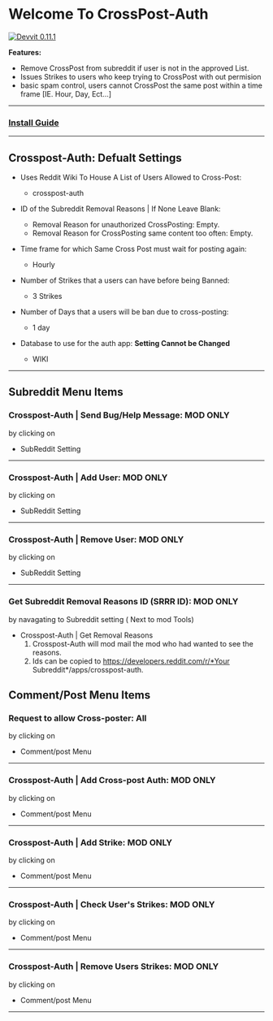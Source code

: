 # Welcome To CrossPost-Auth

[![Devvit 0.11.1](https://raw.githubusercontent.com/CNC-Flare/CrossPost-Auth/301bfb9b37a264646d887223913fd640ada20c89/Assets/Badge/1_Devvit-0-11-1.svg)](https://developers.reddit.com/docs/)

**Features:**  
- Remove CrossPost from subreddit if user is not in the approved List.  
- Issues Strikes to users who keep trying to CrossPost with out permision  
- basic spam control, users cannot CrossPost the same post within a time frame [IE. Hour, Day, Ect...]

---  

### [Install Guide](https://github.com/CNC-Flare/CrossPost-Auth/blob/main/Install%20Guid.md)

---  
## Crosspost-Auth: Defualt Settings  
- Uses Reddit Wiki To House A List of Users Allowed to Cross-Post:  
    - crosspost-auth

- ID of the Subreddit Removal Reasons | If None Leave Blank:  
    - Removal Reason for unauthorized CrossPosting: Empty.  
    - Removal Reason for CrossPosting same content too often: Empty.
  
- Time frame for which Same Cross Post must wait for posting again:  
    - Hourly  
  
- Number of Strikes that a users can have before being Banned:
    - 3 Strikes

- Number of Days that a users will be ban due to cross-posting:
    - 1 day

- Database to use for the auth app: **Setting Cannot be Changed**
    - WIKI
---- 
## **Subreddit Menu Items**
### **Crosspost-Auth | Send Bug/Help Message: MOD ONLY**  
by clicking on

- SubReddit Setting  

---- 
### **Crosspost-Auth | Add User: MOD ONLY**  
by clicking on

- SubReddit Setting  

---- 
### **Crosspost-Auth | Remove User: MOD ONLY**  
by clicking on

- SubReddit Setting  

----  
### **Get Subreddit Removal Reasons ID (SRRR ID): MOD ONLY**  
by navagating to Subreddit setting ( Next to mod Tools)

- Crosspost-Auth | Get Removal Reasons
    1) Crosspost-Auth will mod mail the mod who had wanted to see the reasons.
    2) Ids can be copied to https://developers.reddit.com/r/*Your Subreddit*/apps/crosspost-auth. 

## **Comment/Post Menu Items**  
### **Request to allow Cross-poster: All**  
by clicking on  

- Comment/post Menu

---- 
### **Crosspost-Auth | Add Cross-post Auth: MOD ONLY**  
by clicking on

- Comment/post Menu

----  
### **Crosspost-Auth | Add Strike: MOD ONLY**  
by clicking on

- Comment/post Menu

----
### **Crosspost-Auth | Check User's Strikes: MOD ONLY**  
by clicking on

- Comment/post Menu

----
### **Crosspost-Auth | Remove Users Strikes: MOD ONLY**  
by clicking on

- Comment/post Menu

----

